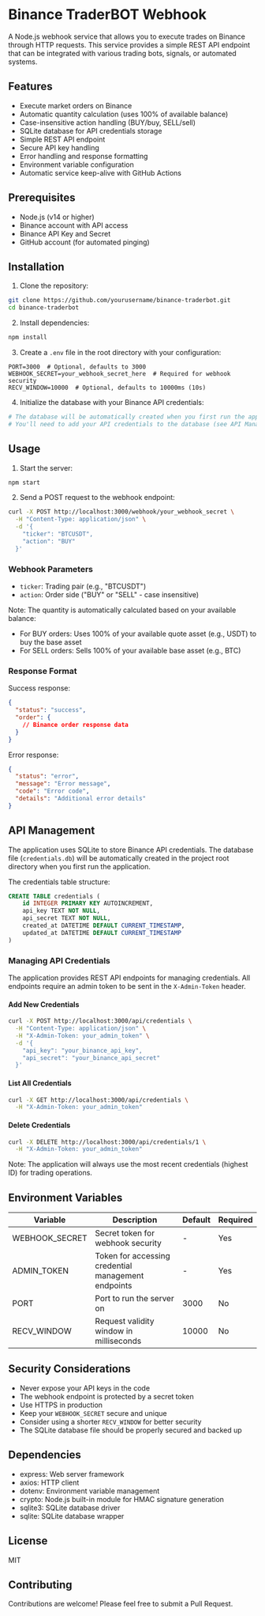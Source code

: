# Binance TraderBOT Webhook

A Node.js webhook service that allows you to execute trades on Binance through HTTP requests. This service provides a simple REST API endpoint that can be integrated with various trading bots, signals, or automated systems.

## Features

- Execute market orders on Binance
- Automatic quantity calculation (uses 100% of available balance)
- Case-insensitive action handling (BUY/buy, SELL/sell)
- SQLite database for API credentials storage
- Simple REST API endpoint
- Secure API key handling
- Error handling and response formatting
- Environment variable configuration
- Automatic service keep-alive with GitHub Actions

## Prerequisites

- Node.js (v14 or higher)
- Binance account with API access
- Binance API Key and Secret
- GitHub account (for automated pinging)

## Installation

1. Clone the repository:
```bash
git clone https://github.com/yourusername/binance-traderbot.git
cd binance-traderbot
```

2. Install dependencies:
```bash
npm install
```

3. Create a `.env` file in the root directory with your configuration:
```env
PORT=3000  # Optional, defaults to 3000
WEBHOOK_SECRET=your_webhook_secret_here  # Required for webhook security
RECV_WINDOW=10000  # Optional, defaults to 10000ms (10s)
```

4. Initialize the database with your Binance API credentials:
```bash
# The database will be automatically created when you first run the application
# You'll need to add your API credentials to the database (see API Management section)
```

## Usage

1. Start the server:
```bash
npm start
```

2. Send a POST request to the webhook endpoint:
```bash
curl -X POST http://localhost:3000/webhook/your_webhook_secret \
  -H "Content-Type: application/json" \
  -d '{
    "ticker": "BTCUSDT",
    "action": "BUY"
  }'
```

### Webhook Parameters

- `ticker`: Trading pair (e.g., "BTCUSDT")
- `action`: Order side ("BUY" or "SELL" - case insensitive)

Note: The quantity is automatically calculated based on your available balance:
- For BUY orders: Uses 100% of your available quote asset (e.g., USDT) to buy the base asset
- For SELL orders: Sells 100% of your available base asset (e.g., BTC)

### Response Format

Success response:
```json
{
  "status": "success",
  "order": {
    // Binance order response data
  }
}
```

Error response:
```json
{
  "status": "error",
  "message": "Error message",
  "code": "Error code",
  "details": "Additional error details"
}
```

## API Management

The application uses SQLite to store Binance API credentials. The database file (`credentials.db`) will be automatically created in the project root directory when you first run the application.

The credentials table structure:
```sql
CREATE TABLE credentials (
    id INTEGER PRIMARY KEY AUTOINCREMENT,
    api_key TEXT NOT NULL,
    api_secret TEXT NOT NULL,
    created_at DATETIME DEFAULT CURRENT_TIMESTAMP,
    updated_at DATETIME DEFAULT CURRENT_TIMESTAMP
)
```

### Managing API Credentials

The application provides REST API endpoints for managing credentials. All endpoints require an admin token to be sent in the `X-Admin-Token` header.

#### Add New Credentials
```bash
curl -X POST http://localhost:3000/api/credentials \
  -H "Content-Type: application/json" \
  -H "X-Admin-Token: your_admin_token" \
  -d '{
    "api_key": "your_binance_api_key",
    "api_secret": "your_binance_api_secret"
  }'
```

#### List All Credentials
```bash
curl -X GET http://localhost:3000/api/credentials \
  -H "X-Admin-Token: your_admin_token"
```

#### Delete Credentials
```bash
curl -X DELETE http://localhost:3000/api/credentials/1 \
  -H "X-Admin-Token: your_admin_token"
```

Note: The application will always use the most recent credentials (highest ID) for trading operations.

## Environment Variables

| Variable | Description | Default | Required |
|----------|-------------|---------|----------|
| WEBHOOK_SECRET | Secret token for webhook security | - | Yes |
| ADMIN_TOKEN | Token for accessing credential management endpoints | - | Yes |
| PORT | Port to run the server on | 3000 | No |
| RECV_WINDOW | Request validity window in milliseconds | 10000 | No |

## Security Considerations

- Never expose your API keys in the code
- The webhook endpoint is protected by a secret token
- Use HTTPS in production
- Keep your `WEBHOOK_SECRET` secure and unique
- Consider using a shorter `RECV_WINDOW` for better security
- The SQLite database file should be properly secured and backed up

## Dependencies

- express: Web server framework
- axios: HTTP client
- dotenv: Environment variable management
- crypto: Node.js built-in module for HMAC signature generation
- sqlite3: SQLite database driver
- sqlite: SQLite database wrapper

## License

MIT

## Contributing

Contributions are welcome! Please feel free to submit a Pull Request. 